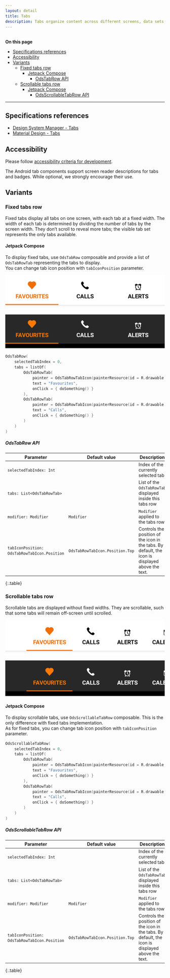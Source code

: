 ```yaml
---
layout: detail
title: Tabs
description: Tabs organize content across different screens, data sets, and other interactions.
---
```


<br>**On this page**

* [Specifications references](#specifications-references)
* [Accessibility](#accessibility)
* [Variants](#variants)
    * [Fixed tabs row](#fixed-tabs-row)
        * [Jetpack Compose](#jetpack-compose)
            * [OdsTabRow API](#odstabrow-api)
    * [Scrollable tabs row](#scrollable-tabs-row)
        * [Jetpack Compose](#jetpack-compose-1)
            * [OdsScrollableTabRow API](#odsscrollabletabrow-api)

---

## Specifications references

- [Design System Manager - Tabs](https://system.design.orange.com/0c1af118d/p/513d27-tabs/b/50cb71)
- [Material Design - Tabs](https://material.io/components/tabs/)

## Accessibility

Please follow [accessibility criteria for development](https://a11y-guidelines.orange.com/en/mobile/android/development/).

The Android tab components support screen reader descriptions for tabs and
badges. While optional, we strongly encourage their use.

## Variants

### Fixed tabs row

Fixed tabs display all tabs on one screen, with each tab at a fixed width. The
width of each tab is determined by dividing the number of tabs by the screen
width. They don’t scroll to reveal more tabs; the visible tab set represents the
only tabs available.

#### Jetpack Compose

To display fixed tabs, use `OdsTabRow` composable and provide a list of `OdsTabRowTab` representing the tabs to display.  
You can change tab icon position with `tabIconPosition` parameter.

![Fixed tabs light](images/tabs_fixed_light.png)

![Fixed tabs dark](images/tabs_fixed_dark.png)

```kotlin
OdsTabRow(
    selectedTabIndex = 0,
    tabs = listOf(
        OdsTabRowTab(
            painter = OdsTabRowTabIcon(painterResource(id = R.drawable.ic_heart)),
            text = "Favourites",
            onClick = { doSomething() }
        ),
        OdsTabRowTab(
            painter = OdsTabRowTabIcon(painterResource(id = R.drawable.ic_call)),
            text = "Calls",
            onClick = { doSomething() }
        )
    )
)
```

##### OdsTabRow API

Parameter | Default&nbsp;value | Description
-- | -- | --
`selectedTabIndex: Int` | | Index of the currently selected tab
`tabs: List<OdsTabRowTab>` | | List of the `OdsTabRowTab` displayed inside this tabs row
`modifier: Modifier` | `Modifier` | `Modifier` applied to the tabs row
`tabIconPosition: OdsTabRowTabIcon.Position` | `OdsTabRowTabIcon.Position.Top` | Controls the position of the icon in the tabs. By default, the icon is displayed above the text.
{:.table}

### Scrollable tabs row

Scrollable tabs are displayed without fixed widths. They are scrollable, such
that some tabs will remain off-screen until scrolled.

![Scrollable tabs light](images/tabs_scrollable_light.png)

![Scrollable tabs dark](images/tabs_scrollable_dark.png)

#### Jetpack Compose

To display scrollable tabs, use `OdsScrollableTabRow` composable. This is the only difference with fixed tabs implementation.  
As for fixed tabs, you can change tab icon position with `tabIconPosition` parameter.

```kotlin
OdsScrollableTabRow(
    selectedTabIndex = 0,
    tabs = listOf(
        OdsTabRowTab(
            painter = OdsTabRowTabIcon(painterResource(id = R.drawable.ic_heart)),
            text = "Favourites",
            onClick = { doSomething() }
        ),
        OdsTabRowTab(
            painter = OdsTabRowTabIcon(painterResource(id = R.drawable.ic_call)),
            text = "Calls",
            onClick = { doSomething() }
        )
    )
)
```

##### OdsScrollableTabRow API

Parameter | Default&nbsp;value | Description
-- | -- | --
`selectedTabIndex: Int` | | Index of the currently selected tab
`tabs: List<OdsTabRowTab>` | | List of the `OdsTabRowTab` displayed inside this tabs row
`modifier: Modifier` | `Modifier` | `Modifier` applied to the tabs row
`tabIconPosition: OdsTabRowTabIcon.Position` | `OdsTabRowTabIcon.Position.Top` | Controls the position of the icon in the tabs. By default, the icon is displayed above the text.
{:.table}
